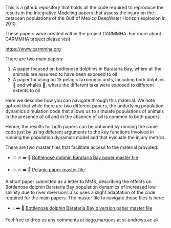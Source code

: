 This is a github repository that holds all the code required to reproduce the results in the Integrative Modeling papers that assess the injury on the cetacean populations of the Gulf of Mexico DeepWater Horizon explosion in 2010.

These papers were created within the project CARMMHA. For more about CARMMHA project please visit

https://www.carmmha.org

There are two main papers:

1. A paper focused on bottlenose dolphins in Barataria Bay, where all the animals are assumed to have been exposed to oil
2. A paper focusing on 15 pelagic taxonomic units, including both dolphins :dolphin: and whales :whale:, where the different taxa were exposed to different extents to oil

Here we describe how you can navigate through this material. We note upfront that while there are two different papers, the underlying population dynamics simulation code that allows us to simulate populations of animals in the presence of oil and in the absence of oil is common to both papers. 

Hence, the results for both papers can  be obtained by running the same code just by using different arguments to the key functions involved in running the population dynamics model and that evaluate the injury metrics.

There are two master files that facilitate access to the material provided:

* :boom: :fire: :arrow_right: :dolphin: [Bottlenose dolphin Barataria Bay paper master file](https://htmlpreview.github.io/?https://github.com/TiagoAMarques/CARMMHApapersSI/blob/master/FolderArchitecture2runCode/BND_ElectronicSupplements.html)

* :boom: :fire: :arrow_right: :whale: [Pelagic paper master file](https://htmlpreview.github.io/?https://github.com/TiagoAMarques/CARMMHApapersSI/blob/master/FolderArchitecture2runCode/ElectronicSupplements.html)

A short paper submitted as a letter to MMS, describing the effects on Bottlenose dolphin Barataria Bay population dynamics of increased low salinity due to river diversions also uses a slight adaptation of the code required for the main papers. The master file to navigate those files is here:

* :droplet: :arrow_right: :dolphin: [Bottlenose dolphin Barataria Bay diversion paper master file](https://htmlpreview.github.io/?https://github.com/TiagoAMarques/CARMMHApapersSI/blob/master/FolderArchitecture2runCode/Diversion_ElectronicSupplements.html)

Feel free to drop us any comments at tiago.marques at st-andrews.ac.uk
